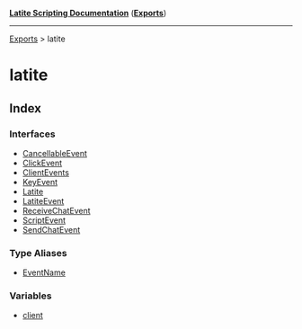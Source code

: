 [**Latite Scripting Documentation**](../README.md) ([**Exports**](../exports.md))

---

[Exports](../exports.md) > latite

# latite

## Index

### Interfaces

- [CancellableEvent](interfaces/interface.CancellableEvent.md)
- [ClickEvent](interfaces/interface.ClickEvent.md)
- [ClientEvents](interfaces/interface.ClientEvents.md)
- [KeyEvent](interfaces/interface.KeyEvent.md)
- [Latite](interfaces/interface.Latite.md)
- [LatiteEvent](interfaces/interface.LatiteEvent.md)
- [ReceiveChatEvent](interfaces/interface.ReceiveChatEvent.md)
- [ScriptEvent](interfaces/interface.ScriptEvent.md)
- [SendChatEvent](interfaces/interface.SendChatEvent.md)

### Type Aliases

- [EventName](type-aliases/type-alias.EventName.md)

### Variables

- [client](variables/variable.client.md)
